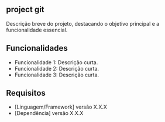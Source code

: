 ## project git 

Descrição breve do projeto, destacando o objetivo principal e a funcionalidade essencial.

## Funcionalidades

- Funcionalidade 1: Descrição curta.
- Funcionalidade 2: Descrição curta.
- Funcionalidade 3: Descrição curta.

## Requisitos

- [Linguagem/Framework] versão X.X.X
- [Dependência] versão X.X.X



